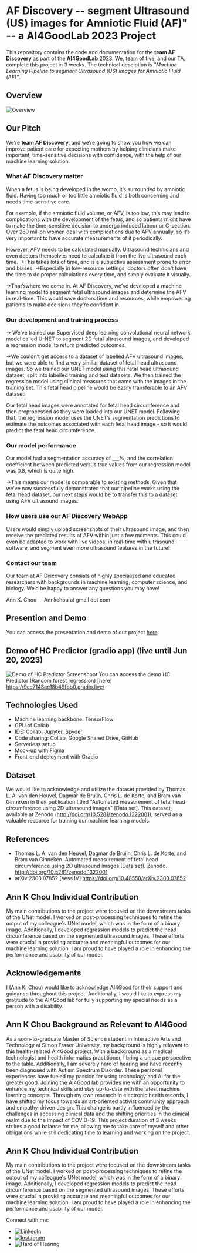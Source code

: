 # AF Discovery -- segment Ultrasound (US) images for Amniotic Fluid (AF)" -- a AI4GoodLab 2023 Project

This repository contains the code and documentation for the **team AF Discovery** as part of the **AI4GoodLab** 2023. We, team of five, and our TA, complete this project in 3 weeks. The technical desciption is *"Machine Learning Pipeline to segment Ultrasound (US) images for Amniotic Fluid (AF)"*.

## Overview

![Overview](Img/Overview.jpg)


## Our Pitch


We’re **team AF Discovery**, and we’re going to show you how we can improve patient care for expecting mothers by helping clinicians make important, time-sensitive decisions with confidence, with the help of our machine learning solution. 

### What **AF Discovery** matter
When a fetus is being developed in the womb, it’s surrounded by amniotic fluid. Having too much or too little amniotic fluid is both concerning and needs time-sensitive care. 

For example, if the amniotic fluid volume, or AFV, is too low, this may lead to complications with the development of the fetus, and so patients might have to make the time-sensitive decision to undergo induced labour or C-section. 
Over 280 million women deal with complications due to AFV annually, so it’s very important to have accurate measurements of it periodically.

However, AFV needs to be calculated manually. Ultrasound technicians and even doctors themselves need to calculate it from the live ultrasound each time. 
→This takes lots of time, and is a subjective assessment prone to error and biases. 
→Especially in low-resource settings, doctors often don’t have the time to do proper calculations every time, and simply evaluate it visually. 

→That’swhere we come in. At AF Discovery, we’ve developed a machine learning model to segment fetal ultrasound images and determine the AFV in real-time. This would save doctors time and resources, while empowering patients to make decisions they’re confident in.

### Our development and training process
→ We’ve trained our Supervised deep learning convolutional neural network model called U-NET to segment 2D fetal ultrasound images, and developed a regression model to return predicted outcomes.

→We couldn’t get access to a dataset of labelled AFV ultrasound images, but we were able to find a very similar dataset of fetal head ultrasound images. So we trained our UNET model using this fetal head ultrasound dataset, split into labelled training and test datasets. We then trained the regression model using clinical measures that came with the images in the training set. 
This fetal head pipeline would be easily transferable to an AFV dataset!

Our fetal head images were annotated for fetal head circumference and then preprocessed as they were loaded into our UNET model. Following that, the regression model uses the UNET’s segmentation predictions to estimate the outcomes associated with each fetal head image - so it would predict the fetal head circumference. 

### Our model performance
Our model had a segmentation accuracy of ___%, and the correlation coefficient between predicted versus true values from our regression model was 0.8, which is quite high. 

→This means our model is comparable to existing methods.
Given that we’ve now successfully demonstrated that our pipeline works using the fetal head dataset, our next steps would be to transfer this to a dataset using AFV ultrasound images. 

### How users use our AF Discovery WebApp

Users would simply upload screenshots of their ultrasound image, and then receive the predicted results of AFV within just a few moments. This could even be adapted to work with live videos, in real-time with ultrasound software, and segment even more ultrasound features in the future! 

### Contact our team

 Our team at AF Discovery consists of highly specialized and educated researchers with backgrounds in machine learning, computer science, and biology. We’d be happy to answer any questions you may have!

Ann K. Chou -- Annkchou at gmail dot com

## Presention and Demo
You can access the presentation and demo of our project [here](https://www.figma.com/proto/LetYxHdyqilbbD0F1KBtLf/AF-Discovery?type=design&node-id=2-2313&scaling=scale-down&page-id=0%3A1&starting-point-node-id=9%3A6275).

## Demo of HC Predictor (gradio app) (live until Jun 20, 2023)

![Demo of HC Predictor Screenshoot](Img/Ann-HC-gradioapp.jpg)
You can access the demo HC Predictor (Random forest regression) [here]
https://9cc7148ac18b49fbb0.gradio.live/     



## Technologies Used

- Machine learning backbone: TensorFlow
- GPU of Collab
- IDE: Collab, Jupyter, Spyder
- Code sharing: Collab, Google Shared Drive, GitHub
- Serverless setup
- Mock-up with Figma
- Front-end deployment with Gradio

## Dataset
We would like to acknowledge and utilize the dataset provided by Thomas L. A. van den Heuvel, Dagmar de Bruijn, Chris L. de Korte, and Bram van Ginneken in their publication titled "Automated measurement of fetal head circumference using 2D ultrasound images" [Data set]. This dataset, available at Zenodo (http://doi.org/10.5281/zenodo.1322001), served as a valuable resource for training our machine learning models. 


## References

- Thomas L. A. van den Heuvel, Dagmar de Bruijn, Chris L. de Korte, and Bram van Ginneken. Automated measurement of fetal head circumference using 2D ultrasound images [Data set]. Zenodo. http://doi.org/10.5281/zenodo.1322001
- arXiv:2303.07852 [eess.IV] https://doi.org/10.48550/arXiv.2303.07852

## Ann K Chou Individual Contribution

My main contributions to the project were focused on the downstream tasks of the UNet model. I worked on post-processing techniques to refine the output of my colleague's UNet model, which was in the form of a binary image. Additionally, I developed regression models to predict the head circumference based on the segmented ultrasound images. These efforts were crucial in providing accurate and meaningful outcomes for our machine learning solution. I am proud to have played a role in enhancing the performance and usability of our model.




## Acknowledgements

I (Ann K. Chou) would like to acknowledge AI4Good for their support and guidance throughout this project. Additionally, I would like to express my gratitude to the AI4Good lab for fully supporting my special needs as a person with a disability.


## Ann K Chou Background as Relevant to AI4Good

As a soon-to-graduate Master of Science student in Interactive Arts and Technology at Simon Fraser University, my background is highly relevant to this health-related AI4Good project. With a background as a medical technologist and health informatics practitioner, I bring a unique perspective to the table. Additionally, I am severely hard of hearing and have recently been diagnosed with Autism Spectrum Disorder. These personal experiences have fueled my passion for using technology and AI for the greater good. Joining the AI4Good lab provides me with an opportunity to enhance my technical skills and stay up-to-date with the latest machine learning concepts. Through my own research in electronic health records, I have shifted my focus towards an art-oriented activist community approach and empathy-driven design. This change is partly influenced by the challenges in accessing clinical data and the shifting priorities in the clinical realm due to the impact of COVID-19. This project duration of 3 weeks strikes a good balance for me, allowing me to take care of myself and other obligations while still dedicating time to learning and working on the project.



## Ann K Chou Individual Contribution

My main contributions to the project were focused on the downstream tasks of the UNet model. I worked on post-processing techniques to refine the output of my colleague's UNet model, which was in the form of a binary image. Additionally, I developed regression models to predict the head circumference based on the segmented ultrasound images. These efforts were crucial in providing accurate and meaningful outcomes for our machine learning solution. I am proud to have played a role in enhancing the performance and usability of our model.

Connect with me:
- [![LinkedIn](https://img.shields.io/badge/LinkedIn-Ann%20K%20Chou-blue?style=flat&logo=linkedin)](https://www.linkedin.com/in/annkchou/)
- [![Instagram](https://img.shields.io/badge/Instagram-annreflection-purple?style=flat&logo=instagram)](https://www.instagram.com/annreflection/)
- ![Hard of Hearing](Img/Assistive_Listening_Devices_2.png)
